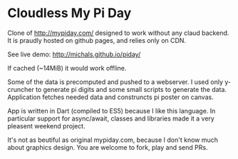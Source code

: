 # Cloudless My Pi Day

Clone of http://mypiday.com/ designed to work without any claud backend.
It is praudly hosted on github pages, and relies only on CDN.

See live demo: http://michals.github.io/piday/

If cached (~14MiB) it would work offline.

Some of the data is precomputed and pushed to a webserver.
I used only y-cruncher to generate pi digits and some small scripts to generate the data.
Application fetches needed data and construncts pi poster on canvas.

App is written in Dart (compiled to ES5) because I like this language.
In particular support for async/await, classes and libraries made it a very pleasent weekend project.

It's not as beutiful as original mypiday.com, because I don't know much about graphics design.
You are welcome to fork, play and send PRs.
